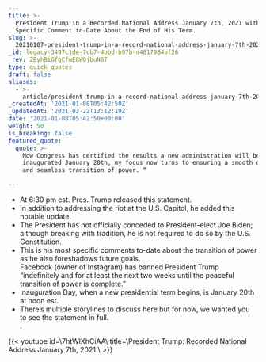 ```yaml
---
title: >-
  President Trump in a Recorded National Address January 7th, 2021 with His Most
  Specific Comment to-Date About the End of His Term.
slug: >-
  20210107-president-trump-in-a-record-national-address-january-7th-2021-with-his-most-specific-comment-to-date-about-the-end-of-his-term
_id: legacy-3497c1de-7cb7-4bbd-b97b-d4817984bf26
_rev: ZEyhBiGfgCfwE8WOjbuN87
type: quick_quotes
draft: false
aliases:
  - >-
    article/president-trump-in-a-record-national-address-january-7th-2021-with-his-most-specific-comment-to-date-about-the-end-of-his-term/
_createdAt: '2021-01-08T05:42:50Z'
_updatedAt: '2021-03-22T13:12:19Z'
date: '2021-01-08T05:42:50+00:00'
weight: 50
is_breaking: false
featured_quote:
  quote: >-
    Now Congress has certified the results a new administration will be
    inaugurated January 20th, my focus now turns to ensuring a smooth orderly
    and seamless transition of power. “

---
```

* At 6:30 pm cst. Pres. Trump released this statement.
* In addition to addressing the riot at the U.S. Capitol, he added this notable update.
* The President has not officially conceded to President-elect Joe Biden; although breaking with tradition, he is not required to do so by the U.S. Constitution.
* This is his most specific comments to-date about the transition of power as he also foreshadows future goals.  
Facebook (owner of Instagram) has banned President Trump “indefinitely and for at least the next two weeks until the peaceful transition of power is complete.”
* Inauguration Day, when a new presidential term begins, is January 20th at noon est.
* There’s multiple storylines to discuss here but for now, we wanted you to see the statement in full.  
.

{{< youtube id=\7htWlXhCiAA\ title=\President Trump: Recorded National Address January 7th, 2021.\ >}}